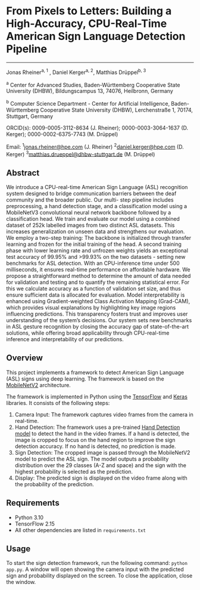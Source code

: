 # From Pixels to Letters: Building a High-Accuracy, CPU-Real-Time American Sign Language Detection Pipeline
---
Jonas Rheiner<sup>a, 1</sup> , Daniel Kerger<sup>a, 2</sup>, Matthias Drüppel<sup>b, 3</sup>

<sup>a</sup> Center for Advanced Studies, Baden-Württemberg Cooperative State University (DHBW), Bildungscampus 13, 74076, Heilbronn, Germany

<sup>b</sup> Computer Science Department - Center for Artificial Intelligence, Baden-Württemberg Cooperative State University (DHBW), Lerchenstraße
1, 70174, Stuttgart, Germany

ORCID(s): 0009-0005-3112-8634 (J. Rheiner); 0000-0003-3064-1637 (D. Kerger); 0000-0002-6375-7743 (M. Drüppel)

Email: <sup>1</sup>jonas.rheiner@hpe.com (J. Rheiner) <sup>2</sup>daniel.kerger@hpe.com (D. Kerger) <sup>3</sup>matthias.drueppel@dhbw-stuttgart.de (M. Drüppel)

## Abstract

We introduce a CPU-real-time American Sign Language (ASL) recognition system designed to
bridge communication barriers between the deaf community and the broader public. Our multi-
step pipeline includes preprocessing, a hand detection stage, and a classification model using a
MobileNetV3 convolutional neural network backbone followed by a classification head. We train and
evaluate our model using a combined dataset of 252k labelled images from two distinct ASL datasets.
This increases generalization on unseen data and strengthens our evaluation. We employ a two-step
training: The backbone is initialized through transfer learning and frozen for the initial training of the
head. A second training phase with lower learning rate and unfrozen weights yields an exceptional test
accuracy of 99.95% and >99.93% on the two datasets - setting new benchmarks for ASL detection.
With an CPU-inference time under 500 milliseconds, it ensures real-time performance on affordable
hardware. We propose a straightforward method to determine the amount of data needed for validation
and testing and to quantify the remaining statistical error. For this we calculate accuracy as a function
of validation set size, and thus ensure sufficient data is allocated for evaluation. Model interpretability
is enhanced using Gradient-weighted Class Activation Mapping (Grad-CAM), which provides visual
explanations by highlighting key image regions influencing predictions. This transparency fosters trust
and improves user understanding of the system’s decisions. Our system sets new benchmarks in ASL
gesture recognition by closing the accuracy gap of state-of-the-art solutions, while offering broad
applicability through CPU-real-time inference and interpretability of our predictions.


## Overview

This project implements a framework to detect American Sign Language (ASL) signs using deep learning. The framework is based on the [MobileNetV2](https://arxiv.org/abs/1801.04381) architecture.

The framework is implemented in Python using the [TensorFlow](https://www.tensorflow.org/) and [Keras](https://keras.io/) libraries. It consists of the following steps:

1. Camera Input: The framework captures video frames from the camera in real-time.
2. Hand Detection: The framework uses a pre-trained [Hand Detection model](https://mediapipe.readthedocs.io/en/latest/solutions/hands.html) to detect the hand in the video frames. If a hand is detected, the image is cropped to focus on the hand region to improve the sign detection accuracy. If no hand is detected, no prediction is made.
3. Sign Detection: The cropped image is passed through the MobileNetV2 model to predict the ASL sign. The model outputs a probability distribution over the 29 classes (A-Z and space) and the sign with the highest probability is selected as the prediction.
4. Display: The predicted sign is displayed on the video frame along with the probability of the prediction.

## Requirements
- Python 3.10
- TensorFlow 2.15
- All other dependencies are listed in `requirements.txt`

## Usage
To start the sign detection framework, run the following command: `python app.py`. A window will open showing the camera input with the predicted sign and probability displayed on the screen. To close the application, close the window.

